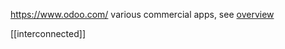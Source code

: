 https://www.odoo.com/
various commercial apps, see [overview](https://www.odoo.com/page/all-apps?from=pricing)

[[interconnected]]